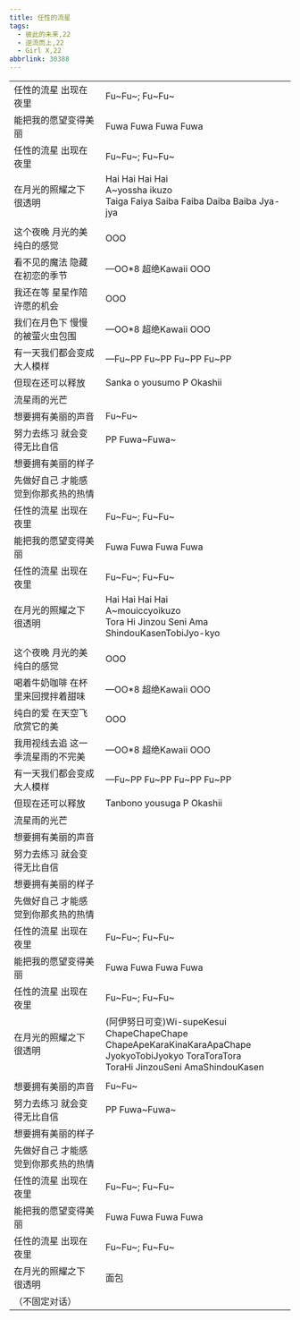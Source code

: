 ```yaml
---
title: 任性的流星
tags:
  - 彼此的未来,22
  - 逆流而上,22
  - Girl X,22
abbrlink: 30388
---
```

|      |      |
|--|--|
|任性的流星 出现在夜里|Fu~Fu~; Fu~Fu~|
|能把我的愿望变得美丽|Fuwa Fuwa Fuwa Fuwa|
|任性的流星 出现在夜里|Fu~Fu~; Fu~Fu~|
|在月光的照耀之下 很透明|Hai Hai Hai Hai<br>A~yossha ikuzo<br>Taiga Faiya Saiba Faiba Daiba Baiba Jya-jya|
|      |      |
|这个夜晚 月光的美 纯白的感觉|OOO|
|看不见的魔法 隐藏在初恋的季节|—OO*8 超绝Kawaii OOO|
|我还在等 星星作陪 许愿的机会|OOO|
|我们在月色下 慢慢的被萤火虫包围|—OO*8 超绝Kawaii OOO|
|有一天我们都会变成大人模样|—Fu~PP Fu~PP Fu~PP Fu~PP|
|但现在还可以释放|Sanka      o yousumo P Okashii|
|流星雨的光芒|      |
|想要拥有美丽的声音|Fu~Fu~|
|努力去练习 就会变得无比自信|PP Fuwa~Fuwa~|
|想要拥有美丽的样子|      |
|先做好自己 才能感觉到你那炙热的热情|      |
|任性的流星 出现在夜里|Fu~Fu~; Fu~Fu~|
|能把我的愿望变得美丽|Fuwa Fuwa Fuwa Fuwa|
|任性的流星 出现在夜里|Fu~Fu~; Fu~Fu~|
|在月光的照耀之下 很透明|Hai Hai Hai Hai<br>A~mouiccyoikuzo<br>Tora Hi Jinzou Seni Ama ShindouKasenTobiJyo-kyo|
|      |      |
|这个夜晚 月光的美 纯白的感觉|OOO|
|喝着牛奶咖啡 在杯里来回搅拌着甜味|—OO*8 超绝Kawaii OOO|
|纯白的爱 在天空飞 欣赏它的美|OOO|
|我用视线去追 这一季流星雨的不完美|—OO*8 超绝Kawaii OOO|
|有一天我们都会变成大人模样|—Fu~PP Fu~PP Fu~PP Fu~PP|
|但现在还可以释放|Tanbono yousuga P Okashii|
|流星雨的光芒|      |
|想要拥有美丽的声音|      |
|努力去练习 就会变得无比自信|      |
|想要拥有美丽的样子|      |
|先做好自己 才能感觉到你那炙热的热情|      |
|任性的流星 出现在夜里|Fu~Fu~; Fu~Fu~|
|能把我的愿望变得美丽|Fuwa Fuwa Fuwa Fuwa|
|任性的流星 出现在夜里|Fu~Fu~; Fu~Fu~|
|在月光的照耀之下 很透明| (阿伊努日可变)Wi-supeKesui ChapeChapeChape<br>ChapeApeKaraKinaKaraApaChape<br>JyokyoTobiJyokyo ToraToraTora<br>ToraHi JinzouSeni AmaShindouKasen|
|      |      |
|想要拥有美丽的声音|Fu~Fu~|
|努力去练习 就会变得无比自信|PP Fuwa~Fuwa~|
|想要拥有美丽的样子|      |
|先做好自己 才能感觉到你那炙热的热情|      |
|任性的流星 出现在夜里|Fu~Fu~; Fu~Fu~|
|能把我的愿望变得美丽|Fuwa Fuwa Fuwa Fuwa|
|任性的流星 出现在夜里|Fu~Fu~; Fu~Fu~|
|在月光的照耀之下 很透明|面包|
|（不固定对话）|      |